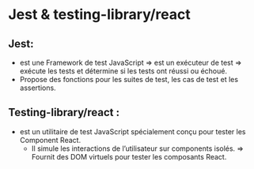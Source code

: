 # Jest & testing-library/react

## Jest: 
  - est une Framework de test JavaScript => est un exécuteur de test 
  => exécute les tests et détermine si les tests ont réussi ou échoué.
  - Propose des fonctions pour les suites de test, les cas de test et les assertions.

## Testing-library/react :
  - est un utilitaire de test JavaScript spécialement conçu pour tester les Component React.
	- Il simule les interactions de l’utilisateur sur components isolés.
  => Fournit des DOM virtuels pour tester les composants React.
